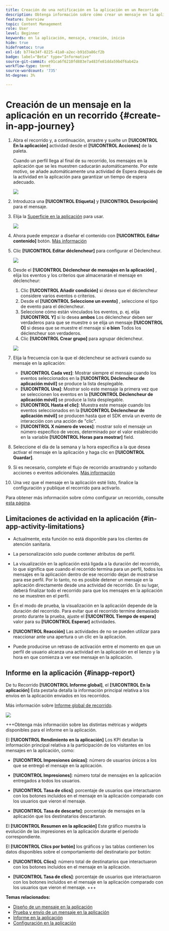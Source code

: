 ```yaml
---
title: Creación de una notificación en la aplicación en un Recorrido
description: Obtenga información sobre cómo crear un mensaje en la aplicación en Journey Optimizer
feature: Overview
topic: Content Management
role: User
level: Beginner
keywords: en la aplicación, mensaje, creación, inicio
hide: true
hidefromtoc: true
exl-id: b774e34f-8225-41a0-a2ec-b91d3a86cf2b
badge: label="Beta" type="Informative"
source-git-commit: e91ca6f6210fd883e7a483fe81dda59bdf6ab42a
workflow-type: tm+mt
source-wordcount: '735'
ht-degree: 3%

---
```


# Creación de un mensaje en la aplicación en un recorrido {#create-in-app-journey}

1. Abra el recorrido y, a continuación, arrastre y suelte un **[!UICONTROL En la aplicación]** actividad desde el **[!UICONTROL Acciones]** de la paleta.

   Cuando un perfil llega al final de su recorrido, los mensajes en la aplicación que se les muestren caducarán automáticamente. Por este motivo, se añade automáticamente una actividad de Espera después de la actividad en la aplicación para garantizar un tiempo de espera adecuado.

   ![](assets/in_app_journey_1.png)

1. Introduzca una **[!UICONTROL Etiqueta]** y **[!UICONTROL Descripción]** para el mensaje.

1. Elija la [Superficie en la aplicación](inapp-configuration.md) para usar.

   ![](assets/in_app_journey_2.png)

1. Ahora puede empezar a diseñar el contenido con **[!UICONTROL Editar contenido]** botón. [Más información](design-in-app.md)

1. Clic **[!UICONTROL Editar déclencheur]** para configurar el Déclencheur.

   ![](assets/in_app_journey_4.png)

1. Desde el **[!UICONTROL Déclencheur de mensajes en la aplicación]** , elija los eventos y los criterios que almacenarán el mensaje en déclencheur:

   1. Clic **[!UICONTROL Añadir condición]** si desea que el déclencheur considere varios eventos o criterios.
   1. Desde el **[!UICONTROL Seleccione un evento]** , seleccione el tipo de evento para el déclencheur.
   1. Seleccione cómo están vinculados los eventos, p. ej. elija **[!UICONTROL Y]** si lo desea **ambos** Los déclencheur deben ser verdaderos para que se muestre o se elija un mensaje **[!UICONTROL O]** si desea que se muestre el mensaje si **o bien** Todos los déclencheur son verdaderos.
   1. Clic **[!UICONTROL Crear grupo]** para agrupar déclencheur.

   ![](assets/in_app_journey_3.png)

1. Elija la frecuencia con la que el déclencheur se activará cuando su mensaje en la aplicación:

   * **[!UICONTROL Cada vez]**: Mostrar siempre el mensaje cuando los eventos seleccionados en la **[!UICONTROL Déclencheur de aplicación móvil]** se produce la lista desplegable.
   * **[!UICONTROL Una]**: Mostrar solo este mensaje la primera vez que se seleccionen los eventos en la **[!UICONTROL Déclencheur de aplicación móvil]** se produce la lista desplegable.
   * **[!UICONTROL Hasta el clic]**: Muestra este mensaje cuando los eventos seleccionados en la **[!UICONTROL Déclencheur de aplicación móvil]** se producen hasta que el SDK envía un evento de interacción con una acción de &quot;clic&quot;.
   * **[!UICONTROL X número de veces]**: mostrar solo el mensaje un número específico de veces, determinado por el valor establecido en la variable **[!UICONTROL Horas para mostrar]** field.

1. Seleccione el día de la semana y la hora específica a la que desea activar el mensaje en la aplicación y haga clic en **[!UICONTROL Guardar]**.

1. Si es necesario, complete el flujo de recorrido arrastrando y soltando acciones o eventos adicionales. [Más información](../building-journeys/about-journey-activities.md)

1. Una vez que el mensaje en la aplicación esté listo, finalice la configuración y publique el recorrido para activarlo.

Para obtener más información sobre cómo configurar un recorrido, consulte [esta página](../building-journeys/journey-gs.md).

## Limitaciones de actividad en la aplicación {#in-app-activity-limitations}

* Actualmente, esta función no está disponible para los clientes de atención sanitaria.

* La personalización solo puede contener atributos de perfil.

* La visualización en la aplicación está ligada a la duración del recorrido, lo que significa que cuando el recorrido termina para un perfil, todos los mensajes en la aplicación dentro de ese recorrido dejan de mostrarse para ese perfil.  Por lo tanto, no es posible detener un mensaje en la aplicación directamente desde una actividad de recorrido. En su lugar, deberá finalizar todo el recorrido para que los mensajes en la aplicación no se muestren en el perfil.

* En el modo de prueba, la visualización en la aplicación depende de la duración del recorrido. Para evitar que el recorrido termine demasiado pronto durante la prueba, ajuste el **[!UICONTROL Tiempo de espera]** valor para su **[!UICONTROL Esperar]** actividades.

* **[!UICONTROL Reacción]** Las actividades de no se pueden utilizar para reaccionar ante una apertura o un clic en la aplicación.

* Puede producirse un retraso de activación entre el momento en que un perfil de usuario alcanza una actividad en la aplicación en el lienzo y la hora en que comienza a ver ese mensaje en la aplicación.

## Informe en la aplicación {#inapp-report}

De tu Recorrido **[!UICONTROL Informe global]**, el **[!UICONTROL En la aplicación]** Esta pestaña detalla la información principal relativa a los envíos en la aplicación enviados en los recorridos.

Más información sobre [Informe global de recorrido](../reports/journey-global-report.md).

![](assets/in-app-journey-report.png)

+++Obtenga más información sobre las distintas métricas y widgets disponibles para el informe en la aplicación.

El **[!UICONTROL Rendimiento en la aplicación]** Los KPI detallan la información principal relativa a la participación de los visitantes en los mensajes en la aplicación, como:

* **[!UICONTROL Impresiones únicas]**: número de usuarios únicos a los que se entregó el mensaje en la aplicación.

* **[!UICONTROL Impresiones]**: número total de mensajes en la aplicación entregados a todos los usuarios.

* **[!UICONTROL Tasa de clics]**: porcentaje de usuarios que interactuaron con los botones incluidos en el mensaje en la aplicación comparado con los usuarios que vieron el mensaje.

* **[!UICONTROL Tasa de descarte]**: porcentaje de mensajes en la aplicación que los destinatarios descartaron.

El **[!UICONTROL Resumen en la aplicación]** Este gráfico muestra la evolución de las impresiones en la aplicación durante el periodo correspondiente.

El **[!UICONTROL Clics por botón]** los gráficos y las tablas contienen los datos disponibles sobre el comportamiento del destinatario por botón:

* **[!UICONTROL Clics]**: número total de destinatarios que interactuaron con los botones incluidos en el mensaje en la aplicación.

* **[!UICONTROL Tasa de clics]**: porcentaje de usuarios que interactuaron con los botones incluidos en el mensaje en la aplicación comparado con los usuarios que vieron el mensaje.
+++

**Temas relacionados:**

* [Diseño de un mensaje en la aplicación](design-in-app.md)
* [Prueba y envío de un mensaje en la aplicación](send-in-app.md)
* [Informe en la aplicación](../reports/campaign-global-report.md#inapp-report)
* [Configuración en la aplicación](inapp-configuration.md)
